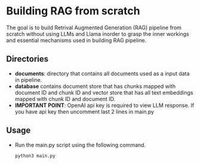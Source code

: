 # Building RAG from scratch
The goal is to build Retrival Augmented Generation (RAG) pipeline from scratch without using LLMs and Llama inorder to grasp the inner workings and essential mechanisms used in building RAG pipeline.

## Directories
- **documents**: directory that contains all documents used as a input data in pipeline.
- **database** contains document store that has chunks mapped with document ID and chunk ID and vector store that has all text embeddings mapped with chunk ID and document ID.
- **IMPORTANT POINT**: OpenAI api key is required to view LLM response. If you have api key then uncomment last 2 lines in main.py
## Usage

- Run the main.py script using the following command. 
   ```
   python3 main.py
   ```     
